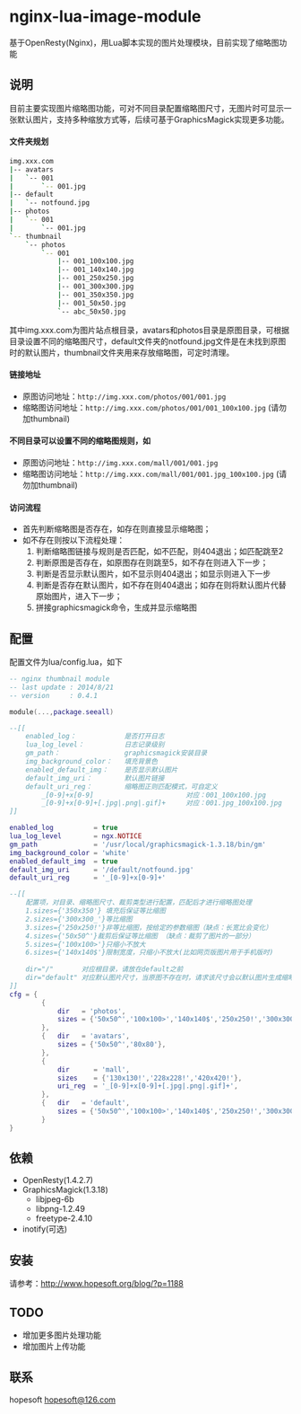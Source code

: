 # nginx-lua-image-module
基于OpenResty(Nginx)，用Lua脚本实现的图片处理模块，目前实现了缩略图功能

## 说明
目前主要实现图片缩略图功能，可对不同目录配置缩略图尺寸，无图片时可显示一张默认图片，支持多种缩放方式等，后续可基于GraphicsMagick实现更多功能。

#### 文件夹规划
```bash
img.xxx.com
|-- avatars
|   `-- 001
|       `-- 001.jpg
|-- default
|   `-- notfound.jpg
|-- photos
|   `-- 001
|       `-- 001.jpg
`-- thumbnail
    `-- photos
        `-- 001
            |-- 001_100x100.jpg
            |-- 001_140x140.jpg
            |-- 001_250x250.jpg
            |-- 001_300x300.jpg
            |-- 001_350x350.jpg
            |-- 001_50x50.jpg
            `-- abc_50x50.jpg        
```

其中img.xxx.com为图片站点根目录，avatars和photos目录是原图目录，可根据目录设置不同的缩略图尺寸，default文件夹的notfound.jpg文件是在未找到原图时的默认图片，thumbnail文件夹用来存放缩略图，可定时清理。

#### 链接地址
* 原图访问地址：```http://img.xxx.com/photos/001/001.jpg```
* 缩略图访问地址：```http://img.xxx.com/photos/001/001_100x100.jpg``` (请勿加thumbnail)

#### 不同目录可以设置不同的缩略图规则，如
* 原图访问地址：```http://img.xxx.com/mall/001/001.jpg```
* 缩略图访问地址：```http://img.xxx.com/mall/001/001.jpg_100x100.jpg``` (请勿加thumbnail)

#### 访问流程
* 首先判断缩略图是否存在，如存在则直接显示缩略图；
* 如不存在则按以下流程处理：
    1. 判断缩略图链接与规则是否匹配，如不匹配，则404退出；如匹配跳至2
    2. 判断原图是否存在，如原图存在则跳至5，如不存在则进入下一步；
    3. 判断是否显示默认图片，如不显示则404退出；如显示则进入下一步
    4. 判断是否存在默认图片，如不存在则404退出；如存在则将默认图片代替原始图片，进入下一步；
    5. 拼接graphicsmagick命令，生成并显示缩略图

## 配置

配置文件为lua/config.lua，如下

```lua
-- nginx thumbnail module 
-- last update : 2014/8/21
-- version     : 0.4.1

module(...,package.seeall)

--[[
	enabled_log：			是否打开日志
	lua_log_level：			日志记录级别
	gm_path：				graphicsmagick安装目录
	img_background_color：	填充背景色
	enabled_default_img：	是否显示默认图片
	default_img_uri：		默认图片链接	
	default_uri_reg：		缩略图正则匹配模式，可自定义
		_[0-9]+x[0-9]						对应：001_100x100.jpg
		_[0-9]+x[0-9]+[.jpg|.png|.gif]+ 	对应：001.jpg_100x100.jpg
]]

enabled_log 		 = true
lua_log_level        = ngx.NOTICE
gm_path				 = '/usr/local/graphicsmagick-1.3.18/bin/gm'
img_background_color = 'white'
enabled_default_img  = true
default_img_uri 	 = '/default/notfound.jpg' 
default_uri_reg      = '_[0-9]+x[0-9]+' 

--[[ 
	配置项，对目录、缩略图尺寸、裁剪类型进行配置，匹配后才进行缩略图处理
	1.sizes={'350x350'} 填充后保证等比缩图
	2.sizes={'300x300_'}等比缩图
	3.sizes={'250x250!'}非等比缩图，按给定的参数缩图（缺点：长宽比会变化）	
	4.sizes={'50x50^'}裁剪后保证等比缩图 （缺点：裁剪了图片的一部分）	
	5.sizes={'100x100>'}只缩小不放大		
	6.sizes={'140x140$'}限制宽度，只缩小不放大(比如网页版图片用于手机版时)	
	
	dir="/"       对应根目录，请放在default之前
	dir="default" 对应默认图片尺寸，当原图不存在时，请求该尺寸会以默认图片生成缩略图
]]
cfg = {
		{
			dir   = 'photos',
			sizes = {'50x50^','100x100>','140x140$','250x250!','300x300_','350x350'},
		},
		{	dir   = 'avatars',
			sizes = {'50x50^','80x80'},
		},
		{
			dir      = 'mall',
			sizes    = {'130x130!','228x228!','420x420!'},
			uri_reg  = '_[0-9]+x[0-9]+[.jpg|.png|.gif]+',
		},		
		{	dir   = 'default',
			sizes = {'50x50^','100x100>','140x140$','250x250!','300x300_','350x350','80x80'},
		}
}
```

## 依赖
* OpenResty(1.4.2.7)
* GraphicsMagick(1.3.18)
  * libjpeg-6b
  * libpng-1.2.49
  * freetype-2.4.10    
* inotify(可选)


## 安装
请参考：http://www.hopesoft.org/blog/?p=1188<br/>

## TODO
* 增加更多图片处理功能
* 增加图片上传功能

## 联系
hopesoft <hopesoft@126.com>